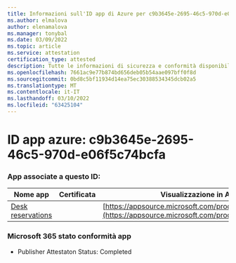 ```yaml
---
title: Informazioni sull'ID app di Azure per c9b3645e-2695-46c5-970d-e06f5c74bcfa
ms.author: elmalova
author: elenamalova
ms.manager: tonybal
ms.date: 03/09/2022
ms.topic: article
ms.service: attestation
certification_type: attested
description: Tutte le informazioni di sicurezza e conformità disponibili per c9b3645e-2695-46c5-970d-e06f5c74bcfa.
ms.openlocfilehash: 7661ac9e77b874bd656deb05b54aae097bff0f8d
ms.sourcegitcommit: 0bd8c5bf11934d14ea75ec30388534345dcb02a5
ms.translationtype: MT
ms.contentlocale: it-IT
ms.lasthandoff: 03/10/2022
ms.locfileid: "63425104"
---
```

# <a name="azure-app-id-c9b3645e-2695-46c5-970d-e06f5c74bcfa"></a>ID app azure: c9b3645e-2695-46c5-970d-e06f5c74bcfa


### <a name="apps-associated-with-this-id"></a>App associate a questo ID:
| **Nome app** | **Certificata** | **Visualizzazione in AppSource** |
|--------------|---------------|-----------------------|
| [Desk reservations](https://docs.microsoft.com/microsoft-365-app-certification/forward/WA200003532) |  | [https://appsource.microsoft.com/product/office/WA200003532](https://appsource.microsoft.com/product/office/WA200003532) |

### <a name="microsoft-365-app-compliance-status"></a>Microsoft 365 stato conformità app
- Publisher Attestaton Status: Completed
